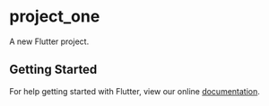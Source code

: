 # project_one

A new Flutter project.

## Getting Started

For help getting started with Flutter, view our online
[documentation](https://flutter.io/).
